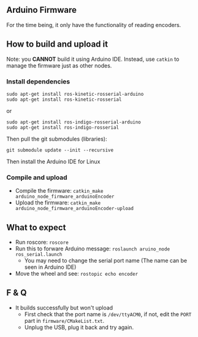 ## Arduino Firmware

For the time being, it only have the functionality of reading encoders.

## How to build and upload it

Note: you **CANNOT** build it using Arduino IDE. Instead, use `catkin` to manage the firmware just as other nodes.

### Install dependencies

```
sudo apt-get install ros-kinetic-rosserial-arduino
sudo apt-get install ros-kinetic-rosserial
```
or
```
sudo apt-get install ros-indigo-rosserial-arduino
sudo apt-get install ros-indigo-rosserial
```

Then pull the git submodules (libraries):
```
git submodule update --init --recursive
```

Then install the Arduino IDE for Linux

### Compile and upload

- Compile the firmware: `catkin_make arduino_node_firmware_arduinoEncoder`
- Upload the firmware: `catkin_make arduino_node_firmware_arduinoEncoder-upload`

## What to expect

- Run roscore: `roscore`
- Run this to forware Arduino message: `roslaunch aruino_node ros_serial.launch`
    - You may need to change the serial port name (The name can be seen in Arduino IDE)
- Move the wheel and see: `rostopic echo encoder`

## F & Q

- It builds successfully but won't upload
    - First check that the port name is `/dev/ttyACM0`, if not, edit the `PORT` part in `firmware/CMakeList.txt`.
    - Unplug the USB, plug it back and try again.